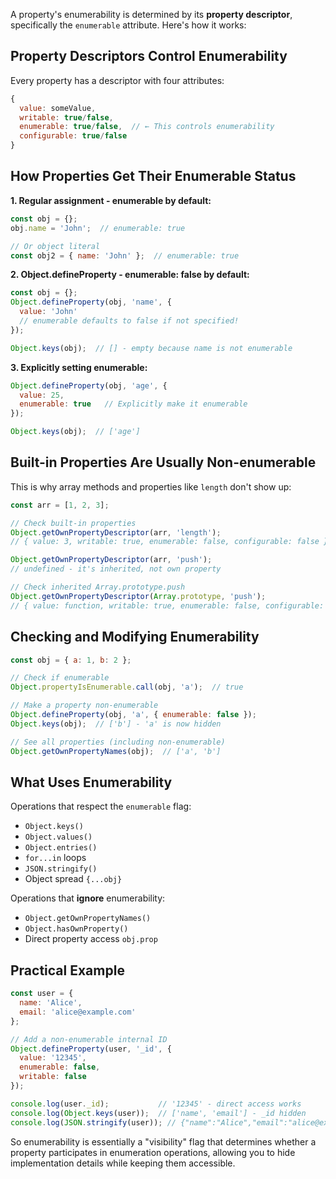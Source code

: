 A property's enumerability is determined by its **property descriptor**, specifically the `enumerable` attribute. Here's how it works:

## Property Descriptors Control Enumerability

Every property has a descriptor with four attributes:
```javascript
{
  value: someValue,
  writable: true/false,
  enumerable: true/false,  // ← This controls enumerability
  configurable: true/false
}
```

## How Properties Get Their Enumerable Status

**1. Regular assignment - enumerable by default:**
```javascript
const obj = {};
obj.name = 'John';  // enumerable: true

// Or object literal
const obj2 = { name: 'John' };  // enumerable: true
```

**2. Object.defineProperty - enumerable: false by default:**
```javascript
const obj = {};
Object.defineProperty(obj, 'name', {
  value: 'John'
  // enumerable defaults to false if not specified!
});

Object.keys(obj);  // [] - empty because name is not enumerable
```

**3. Explicitly setting enumerable:**
```javascript
Object.defineProperty(obj, 'age', {
  value: 25,
  enumerable: true   // Explicitly make it enumerable
});

Object.keys(obj);  // ['age']
```

## Built-in Properties Are Usually Non-enumerable

This is why array methods and properties like `length` don't show up:

```javascript
const arr = [1, 2, 3];

// Check built-in properties
Object.getOwnPropertyDescriptor(arr, 'length');
// { value: 3, writable: true, enumerable: false, configurable: false }

Object.getOwnPropertyDescriptor(arr, 'push');
// undefined - it's inherited, not own property

// Check inherited Array.prototype.push
Object.getOwnPropertyDescriptor(Array.prototype, 'push');
// { value: function, writable: true, enumerable: false, configurable: true }
```

## Checking and Modifying Enumerability

```javascript
const obj = { a: 1, b: 2 };

// Check if enumerable
Object.propertyIsEnumerable.call(obj, 'a');  // true

// Make a property non-enumerable
Object.defineProperty(obj, 'a', { enumerable: false });
Object.keys(obj);  // ['b'] - 'a' is now hidden

// See all properties (including non-enumerable)
Object.getOwnPropertyNames(obj);  // ['a', 'b']
```

## What Uses Enumerability

Operations that respect the `enumerable` flag:
- `Object.keys()`
- `Object.values()`
- `Object.entries()`
- `for...in` loops
- `JSON.stringify()`
- Object spread `{...obj}`

Operations that **ignore** enumerability:
- `Object.getOwnPropertyNames()`
- `Object.hasOwnProperty()`
- Direct property access `obj.prop`

## Practical Example

```javascript
const user = {
  name: 'Alice',
  email: 'alice@example.com'
};

// Add a non-enumerable internal ID
Object.defineProperty(user, '_id', {
  value: '12345',
  enumerable: false,
  writable: false
});

console.log(user._id);           // '12345' - direct access works
console.log(Object.keys(user));  // ['name', 'email'] - _id hidden
console.log(JSON.stringify(user)); // {"name":"Alice","email":"alice@example.com"}
```

So enumerability is essentially a "visibility" flag that determines whether a property participates in enumeration operations, allowing you to hide implementation details while keeping them accessible.